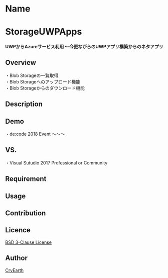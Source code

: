Name
====

# StorageUWPApps
#### UWPからAzureサービス利用 ～今更ながらのUWPアプリ構築からのネタアプリ

## Overview
・Blob Storageの一覧取得<br/>
・Blob Storageへのアップロード機能<br/>
・Blob Storageからのダウンロード機能

## Description

## Demo
・de:code 2018 Event ～～～

## VS. 
・Visual Sutudio 2017 Professional or Community

## Requirement

## Usage

## Contribution

## Licence

[BSD 3-Clause License](https://github.com/CryEarth/StorageUWPApps/blob/master/LICENSE)

## Author

[CryEarth](https://github.com/CryEarth)
